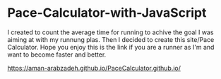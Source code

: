 # Pace-Calculator-with-JavaScript
I created to count the average time for running to achive the goal I was aiming at with my runnung plas. 
Then I decided to create this site/Pace Calculator.
Hope you enjoy this is the link if you are a runner as I'm and want to become faster and better. 

https://aman-arabzadeh.github.io/PaceCalculator.github.io/
